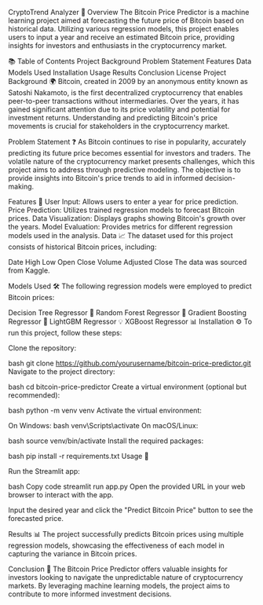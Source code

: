 CryptoTrend Analyzer 🚀
Overview
The Bitcoin Price Predictor is a machine learning project aimed at forecasting the future price of Bitcoin based on historical data. Utilizing various regression models, this project enables users to input a year and receive an estimated Bitcoin price, providing insights for investors and enthusiasts in the cryptocurrency market.

📚 Table of Contents
Project Background
Problem Statement
Features
Data
Models Used
Installation
Usage
Results
Conclusion
License
Project Background 🌍
Bitcoin, created in 2009 by an anonymous entity known as Satoshi Nakamoto, is the first decentralized cryptocurrency that enables peer-to-peer transactions without intermediaries. Over the years, it has gained significant attention due to its price volatility and potential for investment returns. Understanding and predicting Bitcoin's price movements is crucial for stakeholders in the cryptocurrency market.

Problem Statement ❓
As Bitcoin continues to rise in popularity, accurately predicting its future price becomes essential for investors and traders. The volatile nature of the cryptocurrency market presents challenges, which this project aims to address through predictive modeling. The objective is to provide insights into Bitcoin's price trends to aid in informed decision-making.

Features 🌟
User Input: Allows users to enter a year for price prediction.
Price Prediction: Utilizes trained regression models to forecast Bitcoin prices.
Data Visualization: Displays graphs showing Bitcoin's growth over the years.
Model Evaluation: Provides metrics for different regression models used in the analysis.
Data 📈
The dataset used for this project consists of historical Bitcoin prices, including:

Date
High
Low
Open
Close
Volume
Adjusted Close
The data was sourced from Kaggle.

Models Used 🛠️
The following regression models were employed to predict Bitcoin prices:

Decision Tree Regressor 🌳
Random Forest Regressor 🌲
Gradient Boosting Regressor 🚀
LightGBM Regressor 💡
XGBoost Regressor 📊
Installation ⚙️
To run this project, follow these steps:

Clone the repository:

bash
git clone https://github.com/yourusername/bitcoin-price-predictor.git
Navigate to the project directory:

bash
cd bitcoin-price-predictor
Create a virtual environment (optional but recommended):

bash
python -m venv venv
Activate the virtual environment:

On Windows:
bash
venv\Scripts\activate
On macOS/Linux:

bash
source venv/bin/activate
Install the required packages:

bash
pip install -r requirements.txt
Usage 🚀

Run the Streamlit app:

bash
Copy code
streamlit run app.py
Open the provided URL in your web browser to interact with the app.

Input the desired year and click the "Predict Bitcoin Price" button to see the forecasted price.

Results 📊
The project successfully predicts Bitcoin prices using multiple regression models, showcasing the effectiveness of each model in capturing the variance in Bitcoin prices.

Conclusion 🎉
The Bitcoin Price Predictor offers valuable insights for investors looking to navigate the unpredictable nature of cryptocurrency markets. By leveraging machine learning models, the project aims to contribute to more informed investment decisions.
